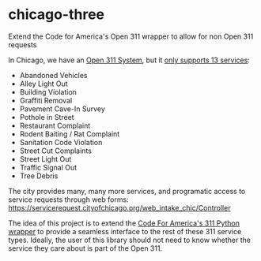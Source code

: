 # chicago-three
Extend the Code for America's Open 311 wrapper to allow for non Open 311 requests

In Chicago, we have an [Open 311 System](http://dev.cityofchicago.org/docs/api), but it [only supports 13 services](http://dev.cityofchicago.org/docs/api/service_list): 

- Abandoned Vehicles
- Alley Light Out
- Building Violation
- Graffiti Removal
- Pavement Cave-In Survey
- Pothole in Street
- Restaurant Complaint
- Rodent Baiting / Rat Complaint
- Sanitation Code Violation
- Street Cut Complaints
- Street Light Out
- Traffic Signal Out
- Tree Debris

The city provides many, many more services, and programatic access to service requests through web forms: https://servicerequest.cityofchicago.org/web_intake_chic/Controller

The idea of this project is to extend the [Code For America's 311 Python wrapper](https://github.com/codeforamerica/three) to provide a seamless interface to the rest of these 311 service types. Ideally, the user of this library should not need to know whether the service they care about is part of the Open 311.





